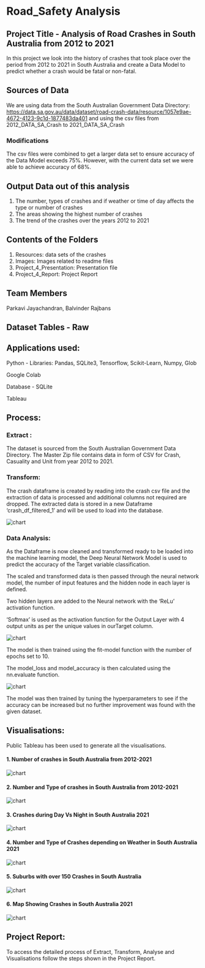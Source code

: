 # Road_Safety Analysis

## Project Title - Analysis of Road Crashes in South Australia from 2012 to 2021

In this project we look into the history of crashes that took place over the period from 2012 to 2021 in South Australia and create a Data Model to predict whether a crash would be fatal or non-fatal.

## Sources of Data


We are using data from the South Australian Government Data Directory:
https://data.sa.gov.au/data/dataset/road-crash-data/resource/1057e9ae-4672-4123-9c1d-1877483da401 and using the csv files from 2012_DATA_SA_Crash to 2021_DATA_SA_Crash

### Modifications
The csv files were combined to get a larger data set to ensure accuracy of the Data Model exceeds 75%. However, with the current data set we were able to achieve accuracy of 68%.

## Output Data out of this analysis

1. The number, types of crashes and if weather or time of day affects the type or number of crashes
2. The areas showing the highest number of crashes
3. The trend of the crashes over the years 2012 to 2021

## Contents of the Folders
1.  Resources: data sets of the crashes 
2.  Images: Images related to readme files
3.  Project_4_Presentation: Presentation file
4.  Project_4_Report: Project Report

## Team Members  	

Parkavi Jayachandran,
Balvinder Rajbans

## Dataset Tables - Raw

## Applications used:

Python - Libraries: Pandas, SQLite3, Tensorflow, Scikit-Learn, Numpy, Glob

Google Colab

Database - SQLite

Tableau 

## Process:

### Extract : 
The dataset is sourced from the South Australian Government Data Directory. The Master Zip file contains data in form of CSV  for Crash, Casuality and Unit from year 2012 to 2021.

### Transform:
The crash dataframe is created by reading into the crash csv file and the extraction of data is processed and additional columns not required are dropped.
The extracted data is stored in a new Dataframe ‘crash_df_filtered_1’ and will be used to load into the database.

![chart](https://github.com/ParkaviMathi/Road_Safety/blob/main/Images/Data%20Set.png)

### Data Analysis:

As the Dataframe is now cleaned and transformed ready to be loaded into the machine learning model, the Deep Neural Network Model is used to predict the accuracy of the Target variable classification.

The scaled and transformed data is then passed through the neural network model, the number of input features and the hidden node in each layer is defined. 

Two hidden layers are added to the Neural network with the ‘ReLu’ activation function.

‘Softmax’ is used as the activation function for the Output Layer with 4 output units as per the unique values in ourTarget column.

![chart](https://github.com/ParkaviMathi/Road_Safety/blob/main/Images/Model%20sequential.png)

The model is then trained using the fit-model function with the number of epochs set to 10.

The model_loss and model_accuracy is then calculated using the nn.evaluate function.

![chart](https://github.com/ParkaviMathi/Road_Safety/blob/main/Images/nn.evaluate%20function.png)

The model was then trained by tuning the hyperparameters to see if the accuracy can be increased but no further improvement was found with the given dataset.

## Visualisations:
Public Tableau has been used to generate all the visualisations.

#### 1. Number of crashes in South Australia from 2012-2021

![chart](https://github.com/ParkaviMathi/Road_Safety/blob/main/Images/Number%20of%20Crashes%20in%20South%20Australia%202012-2021.png)
    
#### 2. Number and Type of crashes in South Australia from 2012-2021

![chart](https://github.com/ParkaviMathi/Road_Safety/blob/main/Images/Number%20and%20Type%20of%20crashes%20in%20South%20Australia%20from%202012-2021.png)

#### 3. Crashes during Day Vs Night in South Australia 2021

![chart](https://github.com/ParkaviMathi/Road_Safety/blob/main/Images/Crashes%20during%20Day%20Vs%20Night%20in%20South%20Australia%202021.png)

#### 4.	Number and Type of Crashes depending on Weather in South Australia 2021

![chart](https://github.com/ParkaviMathi/Road_Safety/blob/main/Images/Number%20and%20Type%20of%20Crashes%20depending%20on%20weather%20in%20South%20Australia%202021.png)

#### 5.	Suburbs with over 150 Crashes in South Australia

![chart](https://github.com/ParkaviMathi/Road_Safety/blob/main/Images/Suburbs%20with%20over%20150%20Crashes%20in%20South%20Australia%202021.png)

#### 6.	Map Showing Crashes in South Australia 2021

![chart](https://github.com/ParkaviMathi/Road_Safety/blob/main/Images/Map%20Showing%20Crashes%20in%20South%20Australia%202021.png)

## Project Report:
To access the detailed process of Extract, Transform, Analyse and Visualisations follow the steps shown in the Project Report.


